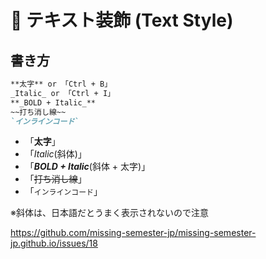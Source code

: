 # 📌 テキスト装飾 (Text Style)

## 書き方

```markdown
**太字** or 「Ctrl + B」
_Italic_ or 「Ctrl + I」
**_BOLD + Italic_**
~~打ち消し線~~
`インラインコード`
```

- 「**太字**」
- 「_Italic_(斜体)」
- 「**_BOLD + Italic_**(斜体 + 太字)」
- 「~~打ち消し線~~」
- 「`インラインコード`」

※斜体は、日本語だとうまく表示されないので注意

https://github.com/missing-semester-jp/missing-semester-jp.github.io/issues/18
